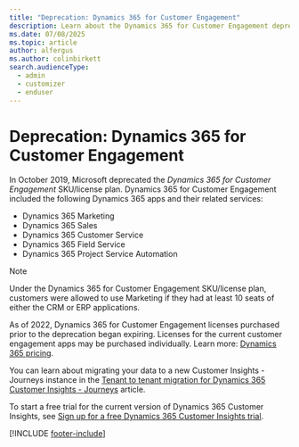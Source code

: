 ```yaml
---
title: "Deprecation: Dynamics 365 for Customer Engagement"
description: Learn about the Dynamics 365 for Customer Engagement deprecation and next steps.
ms.date: 07/08/2025
ms.topic: article
author: alfergus
ms.author: colinbirkett
search.audienceType: 
  - admin
  - customizer
  - enduser
---
```


# Deprecation: Dynamics 365 for Customer Engagement

In October 2019, Microsoft deprecated the *Dynamics 365 for Customer Engagement* SKU/license plan. Dynamics 365 for Customer Engagement included the following Dynamics 365 apps and their related services:

- Dynamics 365 Marketing
- Dynamics 365 Sales
- Dynamics 365 Customer Service
- Dynamics 365 Field Service
- Dynamics 365 Project Service Automation

> [!NOTE]
> Under the Dynamics 365 for Customer Engagement SKU/license plan, customers were allowed to use Marketing if they had at least 10 seats of either the CRM or ERP applications.

As of 2022, Dynamics 365 for Customer Engagement licenses purchased prior to the deprecation began expiring. Licenses for the current customer engagement apps may be purchased individually. Learn more: [Dynamics 365 pricing](/dynamics365/licensing/update).

You can learn about migrating your data to a new Customer Insights - Journeys instance in the [Tenant to tenant migration for Dynamics 365 Customer Insights - Journeys](tenant-to-tenant.md) article.

To start a free trial for the current version of Dynamics 365 Customer Insights, see [Sign up for a free Dynamics 365 Customer Insights trial](trial-signup.md).

[!INCLUDE [footer-include](./includes/footer-banner.md)]
